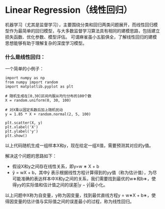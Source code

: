 # Linear Regression（线性回归）

机器学习（尤其是监督学习），主要围绕分类和回归两类问题展开，而线性回归模型作为最简单的回归模型，与大多数监督学习算法具有相同的建模思路，包括建立损失函数、优化参数、模型评估。
可谓麻雀虽小五脏俱全，了解线性回归的建模思想能够有助于理解复杂的深度学习模型。

### 什么是线性回归：

一个简单的小例子：

    import numpy as np
    from numpy import random
    import matplotlib.pyplot as plt

    # 随机生成在[0,30]区间内服从均匀分布的100个数
    X = random.uniform(0, 30, 100)

    # 对X乘以固定系数后加上随机扰动
    y = 1.85 * X + random.normal(2, 5, 100)

    plt.scatter(X, y)
    plt.xlabel('X')
    plt.ylabel('y')
    plt.show()

以上代码随机生成一组样本X和y，现在给定一组X值，需要预测其对应的y值。


解决这个问题的思路如下：

* 假设X和y之间存在线性关系，即y=w ∗ X + b
* ŷ = wX + b，其中ŷ 表示根据线性方程计算得到的yy值（称为估计值），为尽可能准确的表达样本中X和y之间的关系，我们需要找到最优的w∗和b∗，使得yy的实际值和估计值之间的误差|y − ŷ|最小化。


以上问题中X称为自变量，y称为因变量，找到最优直线方程y = w∗X + b∗，使得因变量的估计值与实际值之间的误差最小的过程，称为线性回归。